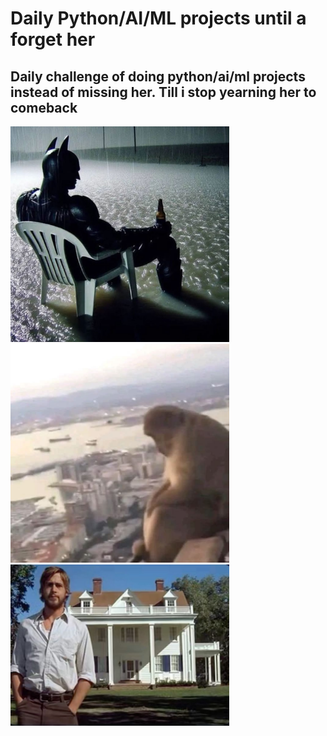# Daily Python/AI/ML projects until a forget her

## Daily challenge of doing python/ai/ml projects instead of missing her. Till i stop yearning her to comeback

<p>
  <img src="batman.jpg" width="350">
  <img src="monkeysad.jpg" width="350">
  <img src="thenotebook.jpg" width="350">
</p>